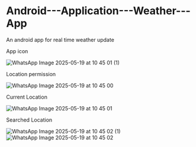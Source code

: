 # Android---Application---Weather---App

An android app for real time weather update

App icon

![WhatsApp Image 2025-05-19 at 10 45 01 (1)](https://github.com/user-attachments/assets/fe8e7ac4-e450-417a-8d90-9308ded61a16)

Location permission

![WhatsApp Image 2025-05-19 at 10 45 00](https://github.com/user-attachments/assets/52d1944b-dd4d-4743-b325-12a111f7c375)

Current Location

![WhatsApp Image 2025-05-19 at 10 45 01](https://github.com/user-attachments/assets/eebea864-f222-4142-bf0c-98e0baa7c02e)

Searched Location

![WhatsApp Image 2025-05-19 at 10 45 02 (1)](https://github.com/user-attachments/assets/85a65f71-eaea-4bf5-a291-2bd98f505e8a)
![WhatsApp Image 2025-05-19 at 10 45 02](https://github.com/user-attachments/assets/fe2598ae-1b07-458c-985d-66c6a3503c38)
